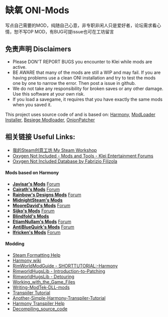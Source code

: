 # 缺氧 ONI-Mods

写点自己需要的MOD，纯随自己心意，非专职非闲人只是爱好者，论坛需求看心情，恕不写OP MOD，有BUG可提issue也可在工坊留言

## 免责声明 Disclaimers

* Please DON'T REPORT BUGS you encounter to Klei while mods are active.
* BE AWARE that many of the mods are still a WIP and may fail. If you are having problems use a clean ONI installation and try to test the mods one by one to narrow the error. Then post a issue in github.
* We do not take any responsibility for broken saves or any other damage. Use this software at your own risk.
* If you load a savegame, it requires that you have exactly the same mods when you saved it.

This project uses source code of and is based on: [Harmony](https://github.com/pardeike/Harmony), [ModLoader Installer](https://github.com/zeobviouslyfakeacc/ModLoaderInstaller), [Besiege Modloader](https://github.com/spaar/besiege-modloader), [OnionPatcher](https://forums.kleientertainment.com/topic/81296-mod159-materialcolor-onionpatcher/)

## 相关链接 Useful Links:

- [我的Steam创意工坊 My Steam Workshop](https://steamcommunity.com/id/mightyvincent/myworkshopfiles/)
- [Oxygen Not Included - Mods and Tools - Klei Entertainment Forums](https://forums.kleientertainment.com/forums/forum/204-oxygen-not-included-mods-and-tools/)
- [Oxygen Not Included Database by Fabrizio Filizola](url=https://oni-db.com/)

#### Mods based on Harmony

* [**Javisar's Mods**](https://github.com/javisar/ONI-Modloader-Mods) [Forum](https://forums.kleientertainment.com/forums/topic/97444-mods-trevices-mods-lair/)
* [**Cairath's Mods**](https://github.com/Cairath/ONI-Mods) [Forum](https://forums.kleientertainment.com/forums/topic/94120-mods-cairaths-mod-corner/)
* [**Rainbow's Designs Mods**](https://github.com/rainbowdesign/OxygenNotIncluded-Mods) [Forum](https://forums.kleientertainment.com/forums/topic/95313-rainbowdesigns-mods/)
* [**MidnightSteam's Mods**](https://github.com/Midnight-Steam/ONI-Modloader)
* [**MooreDavid's Mods**](https://github.com/MooreDavid/ONI-MOD-) [Forum](https://forums.kleientertainment.com/forums/topic/96381-seekers-modding-bucket/)
* [**Sijko's Mods**](https://github.com/Sijko/ONI-Mods/) [Forum](https://forums.kleientertainment.com/forums/topic/95988-mods-small-mods/)
* [**Blindfold's Mods**](https://github.com/Blindfold-Games/ONI-Blind-MODS)
* [**EtiamNullam's Mods**](https://github.com/EtiamNullam/Etiam-ONI-Modpack) [Forum](https://forums.kleientertainment.com/forums/topic/101902-mods-etiams-modpack/)
* [**AntiBlueQuirk's Mods**](https://github.com/AntiBlueQuirk/ONI-MaterialProbeMod) [Forum](https://forums.kleientertainment.com/forums/topic/103110-mods-material-probe/)
* [**lfricken's Mods**](https://github.com/lfricken/oni-mods) [Forum](https://forums.kleientertainment.com/forums/topic/103271-lfricken-mods/)

#### Modding

* [Steam Formatting Help](https://steamcommunity.com/comment/ForumTopic/formattinghelp)
* [Harmony wiki](https://github.com/pardeike/Harmony/wiki/)
* [RimWorldModGuide - SHORTTUTORIAL:-Harmony](https://github.com/roxxploxx/RimWorldModGuide/wiki/SHORTTUTORIAL:-Harmony)
* [RimworldHugsLib - Introduction-to-Patching](https://github.com/UnlimitedHugs/RimworldHugsLib/wiki/Introduction-to-Patching)
* [RimworldHugsLib - Detouring](https://github.com/UnlimitedHugs/RimworldHugsLib/wiki/Detouring)
* [Working_with_the_Game_Files](https://oxygennotincluded.gamepedia.com/Guide/Working_with_the_Game_Files)
* [Writing-ModTek-DLL-mods](https://github.com/Mpstark/ModTek/wiki/Writing-ModTek-DLL-mods)
* [Transpiler Tutorial](https://gist.github.com/pardeike/c02e29f9e030e6a016422ca8a89eefc9)
* [Another-Simple-Harmony-Transpiler-Tutorial](https://github.com/blushiemagic/tModLoader/wiki/Another-Simple-Harmony-Transpiler-Tutorial)
* [Harmony Transpiler Help](https://ludeon.com/forums/index.php?topic=36406.0)
* [Decompiling_source_code](https://rimworldwiki.com/wiki/Modding_Tutorials/Decompiling_source_code)